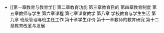 - [[第一章教育与教育学]]
  第二章教育功能
  第三章教育目的
  第四章教育制度
  第五章教师与学生
  第六章课程
  第七章课堂教学
  第八章 学校教育与学生生活
  第九章 班级管理与班主任工作
  第十章学生评价
  第十一章教师的教育研究
  第十二章教育改革与发展